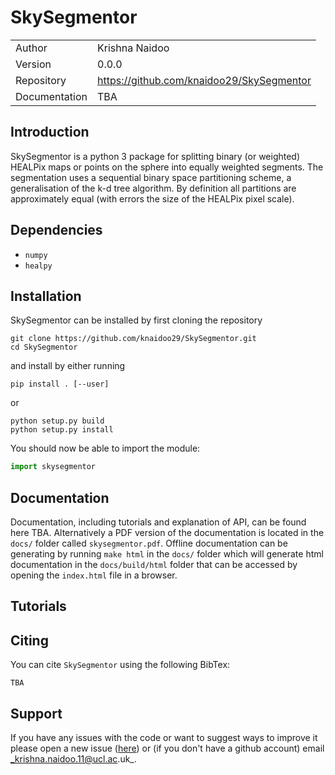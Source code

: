 # SkySegmentor

|               |                                             |
|---------------|---------------------------------------------|
| Author        | Krishna Naidoo                              |               
| Version       | 0.0.0                                       |
| Repository    | https://github.com/knaidoo29/SkySegmentor   |
| Documentation | TBA                                         |

## Introduction

SkySegmentor is a python 3 package for splitting binary (or weighted) HEALPix maps
or points on the sphere into equally weighted segments. The segmentation uses a
sequential binary space partitioning scheme, a generalisation of the k-d tree
algorithm. By definition all partitions are approximately equal (with errors the
size of the HEALPix pixel scale).

## Dependencies

* `numpy`
* `healpy`

## Installation

SkySegmentor can be installed by first cloning the repository

```
git clone https://github.com/knaidoo29/SkySegmentor.git
cd SkySegmentor
```

and install by either running

```
pip install . [--user]
```

or

```
python setup.py build
python setup.py install
```

You should now be able to import the module:

```python
import skysegmentor
```

## Documentation

Documentation, including tutorials and explanation of API, can be found here TBA.
Alternatively a PDF version of the documentation is located in the ``docs/`` folder
called ``skysegmentor.pdf``. Offline documentation can be generating by running
``make html`` in the ``docs/`` folder which will generate html documentation in
the ``docs/build/html`` folder that can be accessed by opening the ``index.html``
file in a browser.

## Tutorials



## Citing

You can cite ``SkySegmentor`` using the following BibTex:

```
TBA
```

## Support

If you have any issues with the code or want to suggest ways to improve it please open a new issue ([here](https://github.com/knaidoo29/SkySegmentor/issues))
or (if you don't have a github account) email _krishna.naidoo.11@ucl.ac.uk_.
